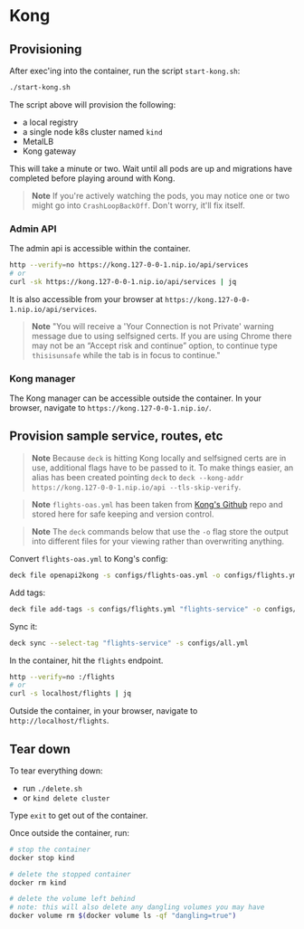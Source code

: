 # Kong

## Provisioning
After exec'ing into the container, run the script `start-kong.sh`:
```bash
./start-kong.sh
```

The script above will provision the following:
- a local registry
- a single node k8s cluster named `kind`
- MetalLB
- Kong gateway

This will take a minute or two. Wait until all pods are up and migrations have completed before playing around with Kong.

> **Note**
> If you're actively watching the pods, you may notice one or two might go into `CrashLoopBackOff`. Don't worry, it'll fix itself.

### Admin API
The admin api is accessible within the container.

```bash
http --verify=no https://kong.127-0-0-1.nip.io/api/services
# or
curl -sk https://kong.127-0-0-1.nip.io/api/services | jq
```
It is also accessible from your browser at `https://kong.127-0-0-1.nip.io/api/services`.

> **Note**
> "You will receive a 'Your Connection is not Private' warning message due to using selfsigned certs. If you are using Chrome there may not be an “Accept risk and continue” option, to continue type `thisisunsafe` while the tab is in focus to continue."

### Kong manager
The Kong manager can be accessible outside the container. In your browser, navigate to `https://kong.127-0-0-1.nip.io/`.

## Provision sample service, routes, etc
> **Note**
> Because `deck` is hitting Kong locally and selfsigned certs are in use, additional flags have to be passed to it. To make things easier, an alias has been created pointing `deck` to `deck --kong-addr https://kong.127-0-0-1.nip.io/api --tls-skip-verify`.

> **Note**
> `flights-oas.yml` has been taken from [Kong's Github](https://github.com/Kong/KongAir/blob/main/flight-data/flights/openapi.yaml) repo and stored here for safe keeping and version control.

> **Note**
> The `deck` commands below that use the `-o` flag store the output into different files for your viewing rather than overwriting anything.

Convert `flights-oas.yml` to Kong's config:
```bash
deck file openapi2kong -s configs/flights-oas.yml -o configs/flights.yml
```

Add tags:
```bash
deck file add-tags -s configs/flights.yml "flights-service" -o configs/all.yml 
```

Sync it:
```bash
deck sync --select-tag "flights-service" -s configs/all.yml
```

In the container, hit the `flights` endpoint.
```bash
http --verify=no :/flights
# or
curl -s localhost/flights | jq
```

Outside the container, in your browser, navigate to `http://localhost/flights`.

## Tear down
To tear everything down:
- run `./delete.sh`
- or `kind delete cluster`

Type `exit` to get out of the container.

Once outside the container, run:
```bash
# stop the container
docker stop kind

# delete the stopped container
docker rm kind

# delete the volume left behind
# note: this will also delete any dangling volumes you may have
docker volume rm $(docker volume ls -qf "dangling=true")

